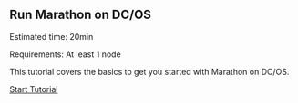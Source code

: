 ## Run Marathon on DC/OS

Estimated time: 20min

Requirements: At least 1 node

This tutorial covers the basics to get you started with Marathon on DC/OS.

[Start Tutorial](/docs/latest/usage/tutorials/marathon/)
